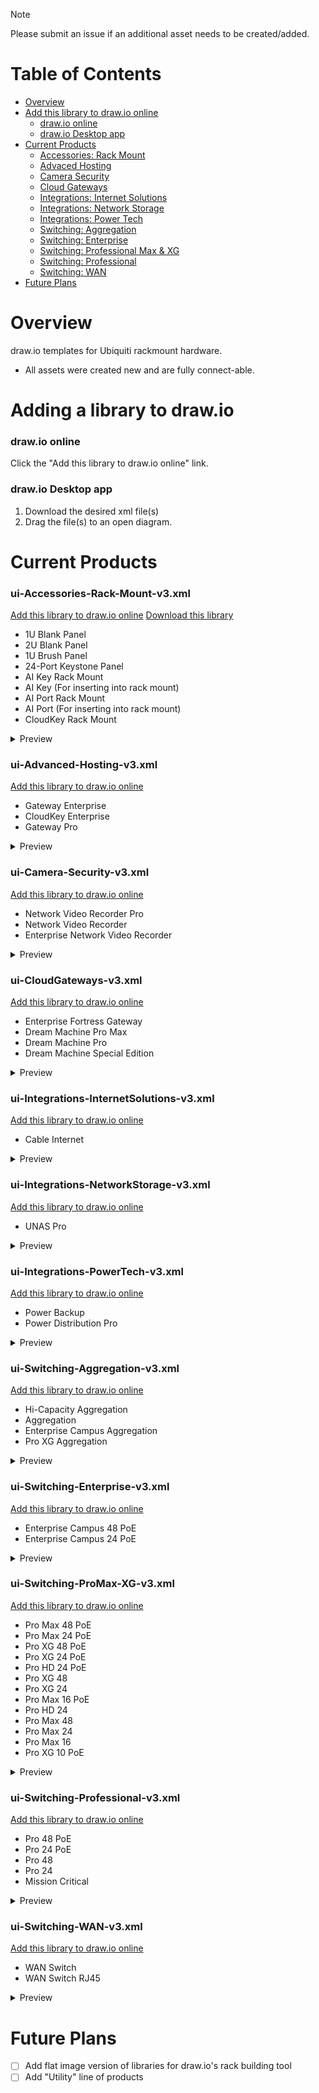 > [!NOTE]
>
> Please submit an issue if an additional asset needs to be created/added.
> 

# Table of Contents
- [Overview](#overview)
- [Add this library to draw.io online](#add-this-library-to-draw.io-online)
  - [draw.io online](https://github.com/WhiskeyTang0F0xtr0t/unifi/tree/main/draw-io#drawio-online)
  - [draw.io Desktop app](https://github.com/WhiskeyTang0F0xtr0t/unifi/tree/main/draw-io#drawio-desktop-app)
- [Current Products](#current-products)
  - [Accessories: Rack Mount](https://github.com/WhiskeyTang0F0xtr0t/unifi/blob/main/draw-io/README.md#ui-accessories-rack-mount-v3xml)
  - [Advaced Hosting](https://github.com/WhiskeyTang0F0xtr0t/unifi/blob/main/draw-io/README.md#ui-advanced-hosting-v3xml)
  - [Camera Security](https://github.com/WhiskeyTang0F0xtr0t/unifi/blob/main/draw-io/README.md#ui-camera-security-v3xml)
  - [Cloud Gateways](https://github.com/WhiskeyTang0F0xtr0t/unifi/blob/main/draw-io/README.md#ui-cloudgateways-v3xml)
  - [Integrations: Internet Solutions](https://github.com/WhiskeyTang0F0xtr0t/unifi/blob/main/draw-io/README.md#ui-integrations-internetsolutions-v3xml)
  - [Integrations: Network Storage](https://github.com/WhiskeyTang0F0xtr0t/unifi/blob/main/draw-io/README.md#ui-integrations-networkstorage-v3xml)
  - [Integrations: Power Tech](https://github.com/WhiskeyTang0F0xtr0t/unifi/blob/main/draw-io/README.md#ui-integrations-powertech-v3xml)
  - [Switching: Aggregation](https://github.com/WhiskeyTang0F0xtr0t/unifi/blob/main/draw-io/README.md#ui-switching-aggregation-v3xml)
  - [Switching: Enterprise](https://github.com/WhiskeyTang0F0xtr0t/unifi/blob/main/draw-io/README.md#ui-switching-enterprise-v3xml)
  - [Switching: Professional Max & XG](https://github.com/WhiskeyTang0F0xtr0t/unifi/blob/main/draw-io/README.md#ui-switching-promax-xg-v3xml)
  - [Switching: Professional](https://github.com/WhiskeyTang0F0xtr0t/unifi/blob/main/draw-io/README.md#ui-switching-professional-v3xml)
  - [Switching: WAN](https://github.com/WhiskeyTang0F0xtr0t/unifi/blob/main/draw-io/README.md#ui-switching-wan-v3xml)
- [Future Plans](#future-plans)

# Overview
draw.io templates for Ubiquiti rackmount hardware.
- All assets were created new and are fully connect-able.

# Adding a library to draw.io

### draw.io online

Click the "Add this library to draw.io online" link. 

### draw.io Desktop app

1. Download the desired xml file(s)
2. Drag the file(s) to an open diagram.

# Current Products

### ui-Accessories-Rack-Mount-v3.xml
[Add this library to draw.io online](https://app.diagrams.net/?splash=0&clibs=Uhttps://raw.githubusercontent.com/WhiskeyTang0F0xtr0t/unifi/refs/heads/main/draw-io/ui-Accessories-Rack-Mount-v3.xml)
<a href="https://raw.githubusercontent.com/WhiskeyTang0F0xtr0t/unifi/refs/heads/main/draw-io/ui-Accessories-Rack-Mount-v3.xml">Download this library</a>
- 1U Blank Panel
- 2U Blank Panel
- 1U Brush Panel
- 24-Port Keystone Panel
- AI Key Rack Mount
- AI Key (For inserting into rack mount)
- AI Port Rack Mount
- AI Port (For inserting into rack mount)
- CloudKey Rack Mount
<details>
<summary>Preview</summary>
  <img width="753" height="799" alt="ui-Accessories-Rack-Mount-v3" src="https://github.com/user-attachments/assets/7a865f11-9827-4566-9900-7ae9098e3b59" />
</details>

### ui-Advanced-Hosting-v3.xml
[Add this library to draw.io online](https://app.diagrams.net/?splash=0&clibs=Uhttps://raw.githubusercontent.com/WhiskeyTang0F0xtr0t/unifi/refs/heads/main/draw-io/ui-Advanced-Hosting-v3.xml)
- Gateway Enterprise
- CloudKey Enterprise
- Gateway Pro
<details>
<summary>Preview</summary>
<img width="756" height="328" alt="ui-Advanced-Hosting-v3" src="https://github.com/user-attachments/assets/5746615c-5d23-4a00-b50a-2e5100e96f92" />
</details>

### ui-Camera-Security-v3.xml
[Add this library to draw.io online](https://app.diagrams.net/?splash=0&clibs=Uhttps://raw.githubusercontent.com/WhiskeyTang0F0xtr0t/unifi/refs/heads/main/draw-io/ui-Camera-Security-v3.xml)
- Network Video Recorder Pro
- Network Video Recorder
- Enterprise Network Video Recorder
<details>
<summary>Preview</summary>
<img width="756" height="519" alt="ui-Camera-Security-v3" src="https://github.com/user-attachments/assets/a6f9d600-22d9-40fa-a1e3-98de90a39ffd" />
</details>

### ui-CloudGateways-v3.xml
[Add this library to draw.io online](https://app.diagrams.net/?splash=0&clibs=Uhttps://raw.githubusercontent.com/WhiskeyTang0F0xtr0t/unifi/refs/heads/main/draw-io/ui-CloudGateways-v3.xml)
- Enterprise Fortress Gateway
- Dream Machine Pro Max
- Dream Machine Pro
- Dream Machine Special Edition
<details>
<summary>Preview</summary>
<img width="753" height="384" alt="ui-CloudGateways-v3" src="https://github.com/user-attachments/assets/5b66ea1a-e5ca-43ca-854e-244e29ae62f3" />
</details>

### ui-Integrations-InternetSolutions-v3.xml
[Add this library to draw.io online](https://app.diagrams.net/?splash=0&clibs=Uhttps://github.com/WhiskeyTang0F0xtr0t/unifi/blob/main/draw-io/ui-Integrations-InternetSolutions-v3.xml)
- Cable Internet
<details>
<summary>Preview</summary>
<img width="759" height="92" alt="ui-Integrations-InternetSolutions-v3" src="https://github.com/user-attachments/assets/9f8ce540-4772-41db-94d9-1d6e0866e9ce" />
</details>

### ui-Integrations-NetworkStorage-v3.xml
[Add this library to draw.io online](https://app.diagrams.net/?splash=0&clibs=Uhttps://raw.githubusercontent.com/WhiskeyTang0F0xtr0t/unifi/refs/heads/main/draw-io/ui-Integrations-NetworkStorage-v3.xml)
- UNAS Pro
<details>
<summary>Preview</summary>
<img width="756" height="158" alt="ui-Integrations-NetworkStorage-v3" src="https://github.com/user-attachments/assets/691d5925-98fe-4936-88d7-61b7c8ca008b" />
</details>

### ui-Integrations-PowerTech-v3.xml
[Add this library to draw.io online](https://app.diagrams.net/?splash=0&clibs=Uhttps://raw.githubusercontent.com/WhiskeyTang0F0xtr0t/unifi/refs/heads/main/draw-io/ui-Integrations-PowerTech-v3.xml)
- Power Backup
- Power Distribution Pro
<details>
<summary>Preview</summary>
<img width="756" height="284" alt="ui-Integrations-PowerTech-v3" src="https://github.com/user-attachments/assets/298a9873-e56d-4b63-bafb-647b0391ff0a" />
</details>

### ui-Switching-Aggregation-v3.xml
[Add this library to draw.io online](https://app.diagrams.net/?splash=0&clibs=Uhttps://raw.githubusercontent.com/WhiskeyTang0F0xtr0t/unifi/refs/heads/main/draw-io/ui-Switching-Aggregation-v3.xml)
- Hi-Capacity Aggregation
- Aggregation
- Enterprise Campus Aggregation
- Pro XG Aggregation
<details>
<summary>Preview</summary>
<img width="756" height="382" alt="ui-Switching-Aggregation-v3" src="https://github.com/user-attachments/assets/7b3f5372-37f6-47be-aded-131811a5e175" />
</details>

### ui-Switching-Enterprise-v3.xml
[Add this library to draw.io online](https://app.diagrams.net/?splash=0&clibs=Uhttps://raw.githubusercontent.com/WhiskeyTang0F0xtr0t/unifi/refs/heads/main/draw-io/ui-Switching-Enterprise-v3.xml)
- Enterprise Campus 48 PoE
- Enterprise Campus 24 PoE
<details>
<summary>Preview</summary>
<img width="754" height="196" alt="ui-Switching-Enterprise-v3" src="https://github.com/user-attachments/assets/17670954-243d-4957-a279-bc213890f81d" />
</details>

### ui-Switching-ProMax-XG-v3.xml
[Add this library to draw.io online](https://app.diagrams.net/?splash=0&clibs=Uhttps://raw.githubusercontent.com/WhiskeyTang0F0xtr0t/unifi/refs/heads/main/draw-io/ui-Switching-ProMax-XG-v3.xml)
- Pro Max 48 PoE
- Pro Max 24 PoE
- Pro XG 48 PoE
- Pro XG 24 PoE
- Pro HD 24 PoE
- Pro XG 48
- Pro XG 24
- Pro Max 16 PoE
- Pro HD 24
- Pro Max 48
- Pro Max 24
- Pro Max 16
- Pro XG 10 PoE
<details>
<summary>Preview</summary>
<img width="756" height="1091" alt="ui-Switching-ProMax-XG-v3" src="https://github.com/user-attachments/assets/3de3d58e-62ec-4917-8ed4-fe14a6c64f3e" />
</details>

### ui-Switching-Professional-v3.xml
[Add this library to draw.io online](https://app.diagrams.net/?splash=0&clibs=Uhttps://raw.githubusercontent.com/WhiskeyTang0F0xtr0t/unifi/refs/heads/main/draw-io/ui-Switching-Professional-v3.xml)
- Pro 48 PoE
- Pro 24 PoE
- Pro 48
- Pro 24
- Mission Critical
<details>
<summary>Preview</summary>
<img width="754" height="473" alt="ui-Switching-Professional-v3" src="https://github.com/user-attachments/assets/112cd420-21ed-40a5-bba2-0736a181ac65" />
</details>

### ui-Switching-WAN-v3.xml
[Add this library to draw.io online](https://app.diagrams.net/?splash=0&clibs=Uhttps://raw.githubusercontent.com/WhiskeyTang0F0xtr0t/unifi/refs/heads/main/draw-io/ui-Switching-WAN-v3.xml)
- WAN Switch
- WAN Switch RJ45
<details>
<summary>Preview</summary>
<img width="752" height="200" alt="ui-Switching-WAN-v3" src="https://github.com/user-attachments/assets/e8d64b6a-d5a9-4d81-92d1-1b554a23be7e" />
</details>

# Future Plans
- [ ] Add flat image version of libraries for draw.io's rack building tool
- [ ] Add "Utility" line of products
